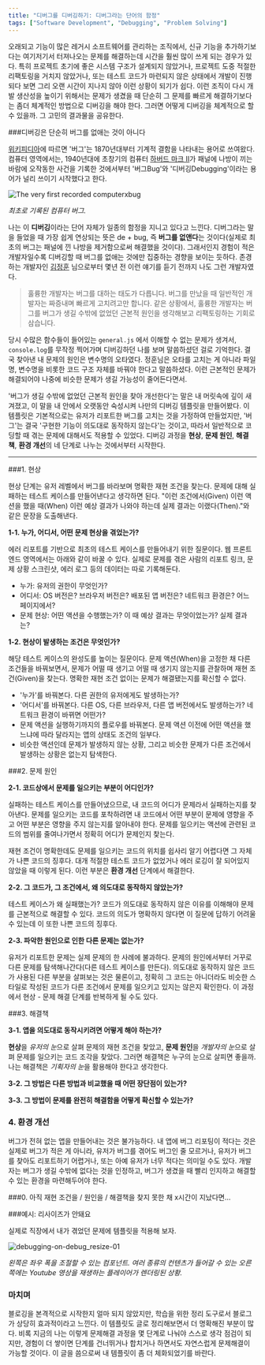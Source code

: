 ```yaml
---
title: "디버그를 디버깅하기: 디버그라는 단어의 함정"
tags: ["Software Development", "Debugging", "Problem Solving"]
---
```


오래되고 기능이 많은 레거시 소프트웨어를 관리하는 조직에서, 신규 기능을 추가하기보다는 여기저기서 터져나오는 문제를 해결하는데 시간을 훨씬 많이 쓰게 되는 경우가 있다. 특히 프로젝트 초기에 좋은 시스템 구조가 설계되지 않았거나, 프로젝트 도중 적절한 리팩토링을 거치지 않았거나, 또는 테스트 코드가 마련되지 않은 상태에서 개발이 진행되다 보면 그리 오랜 시간이 지나지 않아 이런 상황이 되기가 쉽다. 이런 조직이 다시 개발 생산성을 높이기 위해서는 문제가 생겼을 때 단순히 그 문제를 빠르게 해결하기보다는 좀더 체계적인 방법으로 디버깅을 해야 한다. 그러면 어떻게 디버깅을 체계적으로 할 수 있을까. 그 고민의 결과물을 공유한다.

###디버깅은 단순히 버그를 없애는 것이 아니다

[위키피디아](https://en.m.wikipedia.org/wiki/Software_bug)에 따르면 '버그'는 1870년대부터 기계적 결함을 나타내는 용어로 쓰여왔다. 컴퓨터 영역에서는, 1940년대에 초창기의 컴퓨터 [하버드 마크 II](https://en.m.wikipedia.org/wiki/Harvard_Mark_II)가 패널에 나방이 끼는 바람에 오작동한 사건을 기록한 것에서부터 '버그Bug'와 '디버깅Debugging'이라는 용어가 널리 쓰이기 시작했다고 한다.

![The very first recorded computerxbug](https://cdn0.tnwcdn.com/wp-content/blogs.dir/1/files/2013/09/bug.jpg)

*최초로 기록된 컴퓨터 버그.*

나는 이 **디버깅**이라는 단어 자체가 일종의 함정을 지니고 있다고 느낀다. 디버그라는 말을 들었을 때 가장 쉽게 연상되는 뜻은 de + bug, 즉 **버그를 없앤다**는 것이다(실제로 최초의 버그는 패널에 낀 나방을 제거함으로써 해결했을 것이다). 그래서인지 경험이 적은 개발자일수록 디버깅할 때 버그를 없애는 것에만 집중하는 경향을 보이는 듯하다. 존경하는 개발자인 [김정훈](https://wonderer80.github.io/) 님으로부터 몇년 전 이런 얘기를 듣기 전까지 나도 그런 개발자였다. 

> 훌륭한 개발자는 버그를 대하는 태도가 다릅니다. 버그를 만났을 때 일반적인 개발자는 짜증내며 빠르게 고치려고만 합니다. 같은 상황에서, 훌륭한 개발자는 버그를 버그가 생길 수밖에 없었던 근본적 원인을 생각해보고 리팩토링하는 기회로 삼습니다. 

당시 수많은 함수들이 들어있는 `general.js` 에서 이해할 수 없는 문제가 생겨서, `console.log`를 무작정 찍어가며 디버깅하던 나를 보며 말씀하셨던 걸로 기억한다. 결국 찾아낸 내 문제의 원인은 변수명의 오타였다. 정훈님은 오타를 고치는 게 아니라 파일명, 변수명을 비롯한 코드 구조 자체를 바꿔야 한다고 말씀하셨다. 이런 근본적인 문제가 해결되어야 나중에 비슷한 문제가 생길 가능성이 줄어든다면서.

'버그가 생길 수밖에 없었던 근본적 원인을 찾아 개선한다'는 말은 내 머릿속에 깊이 새겨졌고, 이 말을 내 안에서 오랫동안 숙성시켜 나만의 디버깅 템플릿을 만들어봤다. 이 템플릿은 기본적으로는 유저가 리포트한 버그를 고치는 것을 가정하여 만들었지만, '버그'는 결국 '구현한 기능이 의도대로 동작하지 않는다'는 것이고, 따라서 일반적으로 코딩할 때 겪는 문제에 대해서도 적용할 수 있었다. 디버깅 과정을 **현상**, **문제 원인**, **해결책**, **환경 개선**의 네 단계로 나누는 것에서부터 시작한다.

---

###1. 현상

현상 단계는 유저 레벨에서 버그를 바라보며 명확한 재현 조건을 찾는다. 문제에 대해 실패하는 테스트 케이스를 만들어낸다고 생각하면 된다. "이런 조건에서(Given) 이런 액션을 했을 때(When) 이런 예상 결과가 나와야 하는데 실제 결과는 이랬다(Then)."와 같은 문장을 도출해낸다.

**1-1. 누가, 어디서, 어떤 문제 현상을 겪었는가?**

에러 리포트를 기반으로 최초의 테스트 케이스를 만들어내기 위한 질문이다. 웹 프론트엔드 영역에서는 아래와 같이 바꿀 수 있다. 실제로 문제를 겪은 사람의 리포트 링크, 문제 상황 스크린샷, 에러 로그 등의 데이터는 따로 기록해둔다.

- 누가: 유저의 권한이 무엇인가?
- 어디서: OS 버전은? 브라우저 버전은? 배포된 앱 버전은? 네트워크 환경은? 어느 페이지에서?
- 문제 현상: 어떤 액션을 수행했는가? 이 때 예상 결과는 무엇이었는가? 실제 결과는?

**1-2. 현상이 발생하는 조건은 무엇인가?**

해당 테스트 케이스의 완성도를 높이는 질문이다. 문제 액션(When)을 고정한 채 다른 조건들을 바꿔보면서, 문제가 어떨 때 생기고 어떨 때 생기지 않는지를 관찰하며 재현 조건(Given)을 찾는다. 명확한 재현 조건 없이는 문제가 해결됐는지를 확신할 수 없다.

- '누가'를 바꿔본다. 다른 권한의 유저에게도 발생하는가?
- '어디서'를 바꿔본다. 다른 OS, 다른 브라우저, 다른 앱 버전에서도 발생하는가? 네트워크 환경이 바뀌면 어떤가? 
- 문제 액션을 실행하기까지의 플로우를 바꿔본다. 문제 액션 이전에 어떤 액션을 했느냐에 따라 달라지는 앱의 상태도 조건의 일부다.
- 비슷한 액션인데 문제가 발생하지 않는 상황, 그리고 비슷한 문제가 다른 조건에서 발생하는 상황은 없는지 탐색한다.

###2. 문제 원인

**2-1. 코드상에서 문제를 일으키는 부분이 어디인가?** 

실패하는 테스트 케이스를 만들어냈으므로, 내 코드의 어디가 문제라서 실패하는지를 찾아낸다. 문제를 일으키는 코드를 포착하려면 내 코드에서 어떤 부분이 문제에 영향을 주고 어떤 부분은 영향을 주지 않는지를 알아내야 한다. 문제를 일으키는 액션에 관련된 코드의 범위를 줄여나가면서 정확히 어디가 문제인지 찾는다.

재현 조건이 명확한데도 문제를 일으키는 코드의 위치를 쉽사리 알기 어렵다면 그 자체가 나쁜 코드의 징후다. 대개 적절한 테스트 코드가 없었거나 에러 로깅이 잘 되어있지 않았을 때 이렇게 된다. 이런 부분은 **환경 개선** 단계에서 해결한다. 

**2-2. 그 코드가, 그 조건에서, 왜 의도대로 동작하지 않았는가?**

테스트 케이스가 왜 실패했는가? 코드가 의도대로 동작하지 않은 이유를 이해해야 문제를 근본적으로 해결할 수 있다. 코드의 의도가 명확하지 않다면 이 질문에 답하기 어려울 수 있는데 이 또한 나쁜 코드의 징후다.

**2-3. 파악한 원인으로 인한 다른 문제는 없는가?**

유저가 리포트한 문제는 실제 문제의 한 사례에 불과하다. 문제의 원인에서부터 거꾸로 다른 문제를 탐색해나간다(다른 테스트 케이스를 만든다). 의도대로 동작하지 않은 코드가 사용된 다른 부분을 살펴보는 것은 물론이고, 정확히 그 코드는 아니더라도 비슷한 스타일로 작성된 코드가 다른 조건에서 문제를 일으키고 있지는 않은지 확인한다. 이 과정에서 현상 - 문제 해결 단계를 반복하게 될 수도 있다.

###3. 해결책

**3-1. 앱을 의도대로 동작시키려면 어떻게 해야 하는가?**

**현상**을 *유저의 눈*으로 살펴 문제의 재현 조건을 찾았고, **문제 원인**을 *개발자의 눈*으로 살펴 문제를 일으키는 코드 조각을 찾았다. 그러면 해결책은 누구의 눈으로 살피면 좋을까. 나는 해결책은 *기획자의 눈*을 활용해야 한다고 생각한다. 



**3-2. 그 방법은 다른 방법과 비교했을 때 어떤 장단점이 있는가?**



**3-3. 그 방법이 문제를 완전히 해결함을 어떻게 확신할 수 있는가?**

### 4. 환경 개선

버그가 전혀 없는 앱을 만들어내는 것은 불가능하다. 내 앱에 버그 리포팅이 적다는 것은 실제로 버그가 적은 게 아니라, 유저가 버그를 겪어도 버그인 줄 모르거나, 유저가 버그를 찾아도 리포트하기 어렵거나, 또는 아예 유저가 너무 적다는 의미일 수도 있다. 개발자는 버그가 생길 수밖에 없다는 것을 인정하고, 버그가 생겼을 때 빨리 인지하고 해결할 수 있는 환경을 마련해두어야 한다.

###0. 아직 재현 조건을 / 원인을 / 해결책을 찾지 못한 채 x시간이 지났다면...



###예시: 리사이즈가 안돼요

실제로 직장에서 내가 겪었던 문제에 템플릿을 적용해 보자. 

![debugging-on-debug_resize-01](/Users/spilist/blog/mockups/debugging-on-debug_resize-01.png)

*왼쪽은 좌우 폭을 조절할 수 있는 컴포넌트. 여러 종류의 컨텐츠가 들어갈 수 있는 오른쪽에는 Youtube 영상을 재생하는 플레이어가 렌더링된 상황.*



### 마치며

블로깅을 본격적으로 시작한지 얼마 되지 않았지만, 학습을 위한 정리 도구로서 블로그가 상당히 효과적이라고 느낀다. 이 템플릿도 글로 정리해보면서 더 명확해진 부분이 많다. 비록 지금의 나는 이렇게 문제해결 과정을 몇 단계로 나눠야 스스로 생각 점검이 되지만, 경험이 더 쌓이면 단계를 건너뛰거나 합치거나 하면서도 자연스럽게 문제해결이 가능할 것이다. 이 글을 씀으로써 내 템플릿이 좀 더 체화되었기를 바란다.